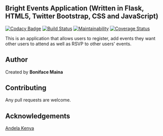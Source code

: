## Bright Events Application (Written in Flask, HTML5, Twitter Bootstrap, CSS and JavaScript)

[![Codacy Badge](https://api.codacy.com/project/badge/Grade/1764a0ff58f1440e8ad8f35a8932db93)](https://www.codacy.com/app/BonifaceMaina/brightevents?utm_source=github.com&amp;utm_medium=referral&amp;utm_content=BonifaceMaina/brightevents&amp;utm_campaign=Badge_Grade)
[![Build Status](https://travis-ci.org/BonifaceMaina/brightevents.svg?branch=master)](https://travis-ci.org/BonifaceMaina/brightevents)
[![Maintainability](https://api.codeclimate.com/v1/badges/033651583c868158e443/maintainability)](https://codeclimate.com/github/BonifaceMaina/brightevents/maintainability)
[![Coverage Status](https://coveralls.io/repos/github/BonifaceMaina/brightevents/badge.svg)](https://coveralls.io/github/BonifaceMaina/brightevents)

This is an application that allows users to register, add events they want other users to attend as well as RSVP to other users' events.

## Author

Created by **Boniface Maina**

## Contributing

Any pull requests are welcome.

## Acknowledgements

[Andela Kenya](https://andela.com/)
